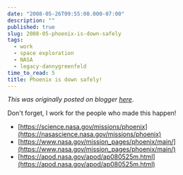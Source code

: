```yaml
---
date: "2008-05-26T09:55:00.000-07:00"
description: ""
published: true
slug: 2008-05-phoenix-is-down-safely
tags:
  - work
  - space exploration
  - NASA
  - legacy-dannygreenfeld
time_to_read: 5
title: Phoenix is down safely!
---
```


_This was originally posted on blogger [here](https://dannygreenfeld.blogspot.com/2008/05/phoenix-is-down-safely.html)_.

Don't forget, I work for the people who made this happen!

- [https://science.nasa.gov/missions/phoenix](https://nasascience.nasa.gov/missions/phoenix)
- [https://www.nasa.gov/mission_pages/phoenix/main/](https://www.nasa.gov/mission_pages/phoenix/main/)
- [https://apod.nasa.gov/apod/ap080525m.html](https://apod.nasa.gov/apod/ap080525m.html)
